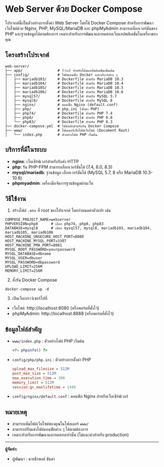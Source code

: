# Web Server ด้วย Docker Compose

โปรเจกต์นี้เป็นตัวอย่างการตั้งค่า Web Server โดยใช้ Docker Compose สำหรับการพัฒนาเว็บไซต์ด้วย Nginx, PHP, MySQL/MariaDB และ phpMyAdmin สามารถเลือกเวอร์ชันของ PHP และฐานข้อมูลได้ตามต้องการ เหมาะสำหรับการพัฒนาและทดสอบเว็บแอปพลิเคชันในเครื่องของคุณ

## โครงสร้างโปรเจกต์

```
web-server/
├── app/                # (ว่าง) สำหรับโค้ดแอปพลิเคชันเพิ่มเติม
├── config/             # ไฟล์คอนฟิก Docker และบริการต่าง ๆ
│   ├── mariadb103/     # Dockerfile สำหรับ MariaDB 10.3
│   ├── mariadb104/     # Dockerfile สำหรับ MariaDB 10.4
│   ├── mariadb105/     # Dockerfile สำหรับ MariaDB 10.5
│   ├── mariadb106/     # Dockerfile สำหรับ MariaDB 10.6
│   ├── mysql57/        # Dockerfile สำหรับ MySQL 5.7
│   ├── mysql8/         # Dockerfile สำหรับ MySQL 8
│   ├── nginx/          # คอนฟิก Nginx (default.conf)
│   ├── php/            # php.ini (ตั้งค่า PHP)
│   ├── php74/          # Dockerfile สำหรับ PHP 7.4
│   ├── php8/           # Dockerfile สำหรับ PHP 8.0
│   └── php83/          # Dockerfile สำหรับ PHP 8.3
├── docker-compose.yml  # ไฟล์หลักสำหรับรัน Docker Compose
├── www/                # โฟลเดอร์เก็บไฟล์เว็บไซต์ (Document Root)
│   └── index.php       # ตัวอย่างไฟล์ PHP เริ่มต้น
```

## บริการที่มีในระบบ

- **nginx**: เว็บเซิร์ฟเวอร์สำหรับรับส่ง HTTP
- **php**: รัน PHP-FPM สามารถเลือกเวอร์ชันได้ (7.4, 8.0, 8.3)
- **mysql/mariadb**: ฐานข้อมูล เลือกเวอร์ชันได้ (MySQL 5.7, 8 หรือ MariaDB 10.3-10.6)
- **phpmyadmin**: เครื่องมือจัดการฐานข้อมูลผ่านเว็บ

## วิธีใช้งาน

1. สร้างไฟล์ `.env` ที่ root ของโปรเจกต์ โดยกำหนดค่าตัวแปร เช่น

```
COMPOSE_PROJECT_NAME=webserver
PHPVERSION=php8      # เลือก php74, php8, php83
DATABASE=mysql8      # เลือก mysql57, mysql8, mariadb103, mariadb104, mariadb105, mariadb106
HOST_MACHINE_UNSECURE_HOST_PORT=8080
HOST_MACHINE_MYSQL_PORT=3307
HOST_MACHINE_PMA_PORT=8081
MYSQL_ROOT_PASSWORD=yourpassword
MYSQL_DATABASE=dbname
MYSQL_USER=dbuser
MYSQL_PASSWORD=dbpassword
UPLOAD_LIMIT=256M
MEMORY_LIMIT=256M
```

2. สั่งรัน Docker Compose

```
docker-compose up -d
```

3. เปิดเว็บเบราว์เซอร์ไปที่
- เว็บไซต์: http://localhost:8080 (หรือพอร์ตที่ตั้งไว้)
- phpMyAdmin: http://localhost:8888 (หรือพอร์ตที่ตั้งไว้)

## ข้อมูลไฟล์สำคัญ

- `www/index.php` : ตัวอย่างไฟล์ PHP เริ่มต้น
  ```php
  <?= phpinfo() ?>
  ```
- `config/php/php.ini` : ตัวอย่างการตั้งค่า PHP
  ```ini
  upload_max_filesize = 512M
  post_max_size = 512M
  max_execution_time = 300
  memory_limit = 512M
  session.gc_maxlifetime = 1440
  ```
- `config/nginx/default.conf` : คอนฟิก Nginx สำหรับเว็บเซิร์ฟเวอร์

## หมายเหตุ
- สามารถเพิ่มไฟล์เว็บไซต์ของคุณในโฟลเดอร์ `www/`
- สามารถปรับแต่งไฟล์คอนฟิกต่าง ๆ ได้ตามต้องการ
- เหมาะสำหรับการพัฒนาและทดสอบเท่านั้น (ไม่แนะนำสำหรับ production)

---

**ผู้จัดทำ:**
- ผู้พัฒนา  : นายธีรพงศ์ ขันตา